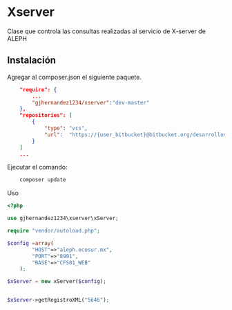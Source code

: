 # Xserver

Clase que controla las consultas realizadas al servicio de X-server de ALEPH

## Instalación

Agregar al composer.json el siguiente paquete.

```json
    "require": {
        ...
        "gjhernandez1234/xserver":"dev-master"
    },
    "repositories": [
        {
            "type": "vcs",
            "url":  "https://{user_bitbucket}@bitbucket.org/desarrollosibe/sibexserver.git"
        }
    ]
    ...
```
Ejecutar el comando:
```bash
    composer update
```

Uso

```php
<?php

use gjhernandez1234\xserver\xServer;

require "vendor/autoload.php";

$config =array(
        "HOST"=>"aleph.ecosur.mx",
        "PORT"=>"8991",
        "BASE"=>"CFS01_WEB"
	);

$xServer = new xServer($config);


$xServer->getRegistroXML("5646");
```

